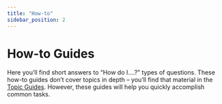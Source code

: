 ```yaml
---
title: "How-to"
sidebar_position: 2
---
```


# How-to Guides

Here you’ll find short answers to “How do I….?” types of questions. These how-to
guides don’t cover topics in depth – you’ll find that material in the [Topic
Guides](../topics). However, these guides will help you quickly accomplish
common tasks.

